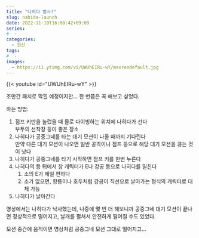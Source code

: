 ```yaml
---
title: "나히다 발사!"
slug: nahida-launch
date: 2022-11-10T16:08:42+09:00
series:
#  - 
categories:
  - 원신
tags:
#  - 
images:
  - https://i1.ytimg.com/vi/UWUhEIRu-wY/maxresdefault.jpg
---
```


{{< youtube id="UWUhEIRu-wY" >}}

조만간 패치로 막힐 예정이지만... 한 번쯤은 꼭 해보고 싶었다.

하는 방법:

1. 점프 키만을 눌렀을 때 물로 다이빙하는 위치에 나히다가 선다  
   부두의 선착장 등이 좋은 장소
2. 나히다가 공중그네를 타는 대기 모션이 나올 때까지 기다린다  
   만약 다른 대기 모션이 나오면 일반 공격이나 점프 등으로 해당 대기 모션을 끊는 것이 낫다
3. 나히다가 공중그네를 타기 시작하면 점프 키를 한번 누른다
4. 나히다의 등 뒤에서 창 캐릭터가 E나 강공 등으로 나히다를 밀친다
   1. 소의 E가 제일 편하다
   2. 소가 없으면, 향릉이나 호두처럼 강공이 직선으로 날아가는 형식의 캐릭터로 대체 가능
5. 나히다가 날아간다

영상에서는 나히다가 낙사했는데, 나중에 몇 번 더 해보니까 공중그네 대기 모션이 끝나면 정상적으로 떨어지고, 날개를 펼쳐서 안전하게 떨어질 수도 있었다.

모션 중간에 움직이면 영상처럼 공중그네 모션 그대로 떨어지고...
